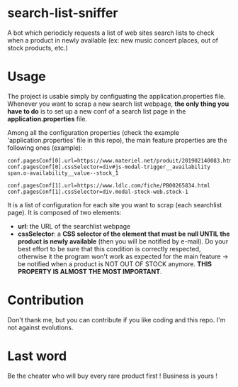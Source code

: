 # search-list-sniffer
A bot which periodicly requests a list of web sites search lists to check when a product in newly available (ex: new music concert places, out of stock products, etc.)

# Usage

The project is usable simply by configuating the application.properties file. Whenever you want to scrap a new search list webpage, **the only thing you have to do** is to set up a new conf of a search list page in the **application.properties** file.

Among all the configuration properties (check the example 'application.properties' file in this repo), the main feature properties are the following ones (example):

```
conf.pagesConf[0].url=https://www.materiel.net/produit/201902140083.html
conf.pagesConf[0].cssSelector=div#js-modal-trigger__availability span.o-availability__value--stock_1

conf.pagesConf[1].url=https://www.ldlc.com/fiche/PB00265834.html
conf.pagesConf[1].cssSelector=div.modal-stock-web.stock-1
```

It is a list of configuration for each site you want to scrap (each searchlist page). It is composed of two elements:
- **url**: the URL of the searchlist webpage
- **cssSelector**: a **CSS selector of the element that must be null UNTIL the product is newly available** (then you will be notified by e-mail). Do your best effort to be sure that this condition is correctly respected, otherwise it the program won't work as expected for the main feature -> be notified when a product is NOT OUT OF STOCK anymore. **THIS PROPERTY IS ALMOST THE MOST IMPORTANT**.

# Contribution

Don't thank me, but you can contribute if you like coding and this repo. I'm not against evolutions.

# Last word

Be the cheater who will buy every rare product first ! Business is yours !
